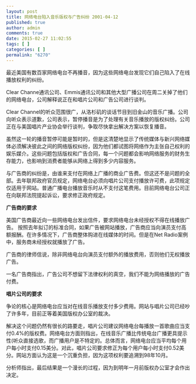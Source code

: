 ```yaml
---
layout: post
title: 网络电台陷入音乐版权与广告纠纷 2001-04-12
published: true
author: admin
comments: true
date: 2015-02-27 11:02:55
tags: [ ]
categories: [ ]
permalink: "6270"
---
```

最近美国有数百家网络电台不再播音，因为这些网络电台发现它们自己陷入了在线播放权利的纠纷。

Clear Channe通讯公司、Emmis通讯公司和其他大型广播公司在周二关掉了他们的网络电台，公司解释说正在和唱片公司和广告公司进行谈判。

Clear Channel的听众范围很广，从洛杉矶的谈话节目到旧金山的音乐广播。公司向听众表示道歉，公司表示，暂停播音是为了处理有关音乐播放的版权纠纷。公司正在与美国唱片产业协会举行谈判，争取尽快拿出解决方案以恢复播音。

虽然这一轮的播音暂停可能是暂时的，但是这清楚地显示了传统媒体与新兴网络媒体必须解决彼此之间的网络版权纠纷，因为他们都试图将网络作为主张自己权利的娱乐媒介。这些问题包括版权和广告合同，每一个问题都会影响网络服务的财务生存能力，也影响到消费者能够从网络上得到多少内容服务。

与广告商的纠纷是，由谁来支付在网络上广播的商业广告费。但这还不是问题的全部。去年联邦政府官员规定，网络电台必须向唱片公司支付播放许可费，此项规定仅适用于网站。普通广播电台播放音乐时从不支付这笔费用。目前网络电台公司正在向联邦法院提起诉讼，要求修正政府规定。

**广告商的要求**

美国广告商最近向一些网络电台发出信件，要求网络电台未经授权不得在线播放广告。 按照去年拟订的标准合同，如果广告被网站播放，广告商应当向演员支付高额报酬。在许多情况下，广告商整体购进在线媒体的时间。但是在Net Radio案例中，服务商未经授权就播放了广告。

广告商的律师信说，除非网络电台向演员支付额外的播放费用，否则他们无权播放广告。

一名广告商指出，广告公司不想留下法律权利的真空，我们不能为网络播放的广告付费。

**唱片公司的要求**

争论的核心是网络电台应当对在线音乐播放支付多少费用。网站与唱片公司已经吵了许多年，目前正等着美国版权办公室的裁决。

解决这个问题仍然有很长的路要走，唱片公司建议网络电台每播放一首歌曲应当支付0.4%的版权费。网络电台方面则指出，在线音乐广播比传统电台广播更具提示性(听众直接选歌，而广播用户是不特定的。总体而言，网络电台应当平均每个用户每小时支付0.15美分。对此，唱片公司要求修正为每个用户每小时支付0.52美分。网站方面认为这是一个沉重负担，因为这项权利要追溯到98年10月。

分析师指出，最后结果是一个漫长的过程，因为到明年一月前版权办公室才会作出决定。